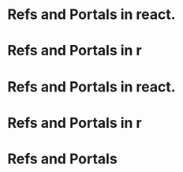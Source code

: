 # Refs and Portals in react.
# Refs and Portals in r
# Refs and Portals in react.
# Refs and Portals in r
# Refs and Portals 
